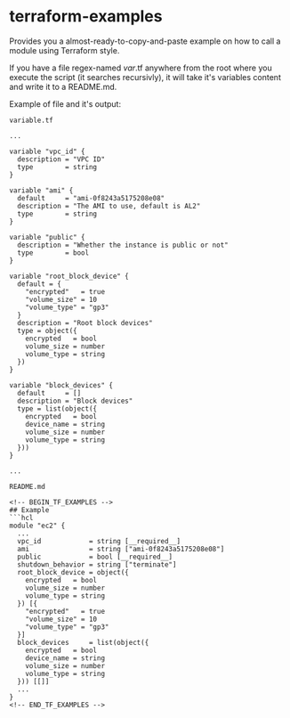 # terraform-examples

Provides you a almost-ready-to-copy-and-paste example on how to call a module using Terraform style.

If you have a file regex-named *var*.tf anywhere from the root where you execute the script (it searches recursivly), it will take it's variables content and write it to a README.md.

Example of file and it's output:

`variable.tf`
``` 
...

variable "vpc_id" {
  description = "VPC ID"
  type        = string
}

variable "ami" {
  default     = "ami-0f8243a5175208e08"
  description = "The AMI to use, default is AL2"
  type        = string
}

variable "public" {
  description = "Whether the instance is public or not"
  type        = bool
}

variable "root_block_device" {
  default = {
    "encrypted"   = true
    "volume_size" = 10
    "volume_type" = "gp3"
  }
  description = "Root block devices"
  type = object({
    encrypted   = bool
    volume_size = number
    volume_type = string
  })
}

variable "block_devices" {
  default     = []
  description = "Block devices"
  type = list(object({
    encrypted   = bool
    device_name = string
    volume_size = number
    volume_type = string
  }))
}

...
```
`README.md`
```
<!-- BEGIN_TF_EXAMPLES -->
## Example
```hcl
module "ec2" {
  ...
  vpc_id            = string [__required__]
  ami               = string ["ami-0f8243a5175208e08"]
  public            = bool [__required__]
  shutdown_behavior = string ["terminate"]
  root_block_device = object({
    encrypted   = bool
    volume_size = number
    volume_type = string
  }) [{
    "encrypted"   = true
    "volume_size" = 10
    "volume_type" = "gp3"
  }]
  block_devices     = list(object({
    encrypted   = bool
    device_name = string
    volume_size = number
    volume_type = string
  })) [[]]
  ...
}
<!-- END_TF_EXAMPLES -->
```
